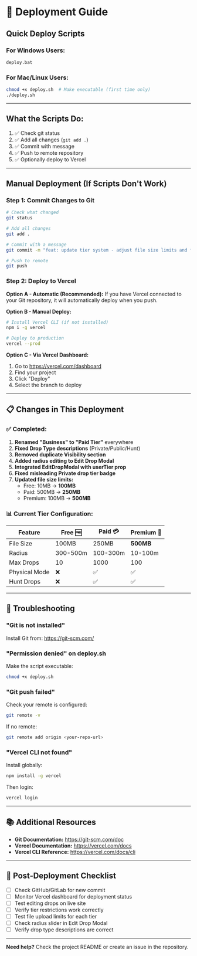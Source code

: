 # 🚀 Deployment Guide

## Quick Deploy Scripts

### For Windows Users:
```bash
deploy.bat
```

### For Mac/Linux Users:
```bash
chmod +x deploy.sh  # Make executable (first time only)
./deploy.sh
```

---

## What the Scripts Do:

1. ✅ Check git status
2. ✅ Add all changes (`git add .`)
3. ✅ Commit with message
4. ✅ Push to remote repository
5. ✅ Optionally deploy to Vercel

---

## Manual Deployment (If Scripts Don't Work)

### Step 1: Commit Changes to Git
```bash
# Check what changed
git status

# Add all changes
git add .

# Commit with a message
git commit -m "feat: update tier system - adjust file size limits and fix EditDropModal integration"

# Push to remote
git push
```

### Step 2: Deploy to Vercel

**Option A - Automatic (Recommended):**
If you have Vercel connected to your Git repository, it will automatically deploy when you push.

**Option B - Manual Deploy:**
```bash
# Install Vercel CLI (if not installed)
npm i -g vercel

# Deploy to production
vercel --prod
```

**Option C - Via Vercel Dashboard:**
1. Go to https://vercel.com/dashboard
2. Find your project
3. Click "Deploy"
4. Select the branch to deploy

---

## 📋 Changes in This Deployment

### ✅ Completed:
1. **Renamed "Business" to "Paid Tier"** everywhere
2. **Fixed Drop Type descriptions** (Private/Public/Hunt)
3. **Removed duplicate Visibility section**
4. **Added radius editing to Edit Drop Modal**
5. **Integrated EditDropModal with userTier prop**
6. **Fixed misleading Private drop tier badge**
7. **Updated file size limits:**
   - Free: 10MB → **100MB**
   - Paid: 500MB → **250MB**
   - Premium: 100MB → **500MB**

### 📊 Current Tier Configuration:

| Feature | Free 🆓 | Paid 💳 | Premium 👑 |
|---------|---------|---------|------------|
| File Size | 100MB | 250MB | **500MB** |
| Radius | 300-500m | 100-300m | 10-100m |
| Max Drops | 10 | 1000 | 100 |
| Physical Mode | ❌ | ✅ | ✅ |
| Hunt Drops | ❌ | ✅ | ✅ |

---

## 🔧 Troubleshooting

### "Git is not installed"
Install Git from: https://git-scm.com/

### "Permission denied" on deploy.sh
Make the script executable:
```bash
chmod +x deploy.sh
```

### "Git push failed"
Check your remote is configured:
```bash
git remote -v
```

If no remote:
```bash
git remote add origin <your-repo-url>
```

### "Vercel CLI not found"
Install globally:
```bash
npm install -g vercel
```

Then login:
```bash
vercel login
```

---

## 📚 Additional Resources

- **Git Documentation:** https://git-scm.com/doc
- **Vercel Documentation:** https://vercel.com/docs
- **Vercel CLI Reference:** https://vercel.com/docs/cli

---

## 🎯 Post-Deployment Checklist

- [ ] Check GitHub/GitLab for new commit
- [ ] Monitor Vercel dashboard for deployment status
- [ ] Test editing drops on live site
- [ ] Verify tier restrictions work correctly
- [ ] Test file upload limits for each tier
- [ ] Check radius slider in Edit Drop Modal
- [ ] Verify drop type descriptions are correct

---

**Need help?** Check the project README or create an issue in the repository.
